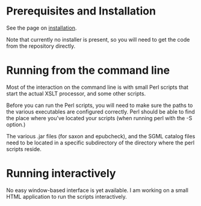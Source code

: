 # Prerequisites and Installation #

See the page on [installation](Installation.md).

Note that currently no installer is present, so you will need to get the code from the repository directly.

# Running from the command line #

Most of the interaction on the command line is with small Perl scripts that start the actual XSLT processor, and some other scripts.

Before you can run the Perl scripts, you will need to make sure the paths to the various executables are configured correctly. Perl should be able to find the place where you've located your scripts (when running perl with the -S option.)

The various .jar files (for saxon and epubcheck), and the SGML catalog files need to be located in a specific subdirectory of the directory where the perl scripts reside.

# Running interactively #

No easy window-based interface is yet available. I am working on a small HTML application to run the scripts interactively.